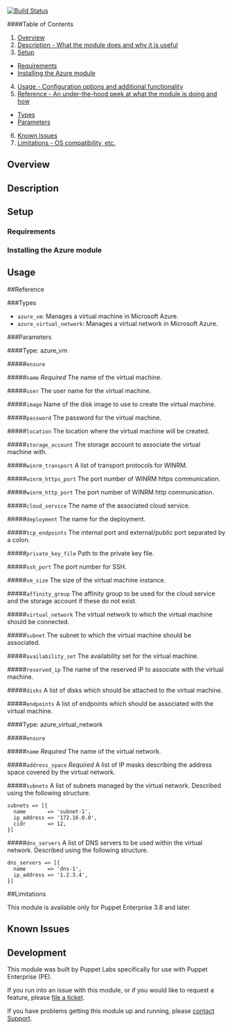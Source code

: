 [![Build
Status](https://magnum.travis-ci.com/puppetlabs/puppetlabs-msazure.svg?token=RqtxRv25TsPVz69Qso5L)](https://magnum.travis-ci.com/puppetlabs/puppetlabs-msazure)

####Table of Contents

1. [Overview](#overview)
2. [Description - What the module does and why it is useful](#module-description)
3. [Setup](#setup)
  * [Requirements](#requirements)
  * [Installing the Azure module](#installing-the-azure-module)
4. [Usage - Configuration options and additional functionality](#usage)
5. [Reference - An under-the-hood peek at what the module is doing and how](#reference)
  * [Types](#types)
  * [Parameters](#parameters)
6. [Known Issues](#known-issues)
7. [Limitations - OS compatibility, etc.](#limitations)

## Overview


## Description

## Setup

### Requirements


### Installing the Azure module


## Usage


##Reference

###Types

* `azure_vm`: Manages a virtual machine in Microsoft Azure.
* `azure_virtual_network`: Manages a virtual network in Microsoft Azure.

###Parameters

####Type: azure_vm

#####`ensure`

#####`name`
*Required* The name of the virtual machine.

#####`user`
The user name for the virtual machine.

#####`image`
Name of the disk image to use to create the virtual machine.

#####`password`
The password for the virtual machine.

#####`location`
The location where the virtual machine will be created.

#####`storage_account`
The storage account to associate the virtual machine with.

#####`winrm_transport`
A list of transport protocols for WINRM.

#####`winrm_https_port`
The port number of WINRM https communication.

#####`winrm_http_port`
The port number of WINRM http communication.

#####`cloud_service`
The name of the associated cloud service.

#####`deployment`
The name for the deployment.

#####`tcp_endpoints`
The internal port and external/public port separated by a colon.

#####`private_key_file`
Path to the private key file.

#####`ssh_port`
The port number for SSH.

#####`vm_size`
The size of the virtual machine instance.

#####`affinity_group`
The affinity group to be used for the cloud service and the storage account if these do not exist.

#####`virtual_network`
The virtual network to which the virtual machine should be connected.

#####`subnet`
The subnet to which the virtual machine should be associated.

#####`availability_set`
The availability set for the virtual machine.

#####`reserved_ip`
The name of the reserved IP to associate with the virtual machine.

#####`disks`
A list of disks which should be attached to the virtual machine.

#####`endpoints`
A list of endpoints which should be associated with the virtual machine.

####Type: azure_virtual_network

#####`ensure`

#####`name`
*Required* The name of the virtual network.

#####`address_space`
*Required* A list of IP masks describing the address space covered by the virtual network.

#####`subnets`
A list of subnets managed by the virtual network. Described using the
following structure.

~~~
subnets => [{
  name       => 'subnet-1',
  ip_address => '172.16.0.0',
  cidr       => 12,
}]
~~~

#####`dns_servers`
A list of DNS servers to be used within the virtual network. Described
using the following structure.

~~~
dns_servers => [{
  name       => 'dns-1',
  ip_address => '1.2.3.4',
}]
~~~


##Limitations

This module is available only for Puppet Enterprise 3.8 and later.

## Known Issues


## Development

This module was built by Puppet Labs specifically for use with Puppet Enterprise (PE).

If you run into an issue with this module, or if you would like to request a feature, please [file a ticket](https://tickets.puppetlabs.com/browse/MODULES/).

If you have problems getting this module up and running, please [contact Support](http://puppetlabs.com/services/customer-support).
